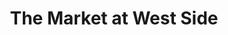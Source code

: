 ---
title: "The Market at West Side"
url: /stony-brook/the-market-at-west-side/
shop: convenience
---